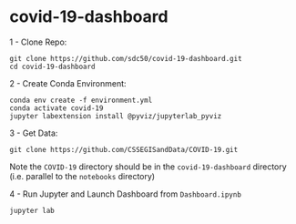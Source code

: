 # covid-19-dashboard

1 - Clone Repo:
```
git clone https://github.com/sdc50/covid-19-dashboard.git
cd covid-19-dashboard
```

2 - Create Conda Environment:

```
conda env create -f environment.yml
conda activate covid-19
jupyter labextension install @pyviz/jupyterlab_pyviz
```

3 - Get Data:

```
git clone https://github.com/CSSEGISandData/COVID-19.git
```
Note the `COVID-19` directory should be in the `covid-19-dashboard` directory (i.e. parallel to the `notebooks` directory)

4 - Run Jupyter and Launch Dashboard from `Dashboard.ipynb`

```
jupyter lab
```


